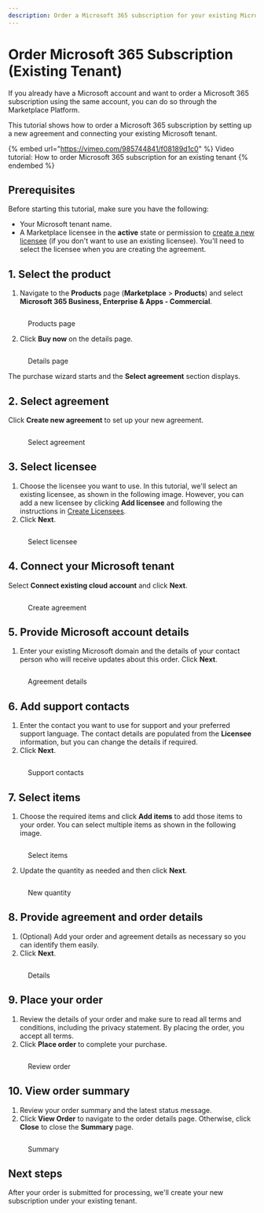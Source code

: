 ```yaml
---
description: Order a Microsoft 365 subscription for your existing Microsoft tenant.
---
```


# Order Microsoft 365 Subscription (Existing Tenant)

If you already have a Microsoft account and want to order a Microsoft 365 subscription using the same account, you can do so through the Marketplace Platform.

This tutorial shows how to order a Microsoft 365 subscription by setting up a new agreement and connecting your existing Microsoft tenant.&#x20;

{% embed url="https://vimeo.com/985744841/f08189d1c0" %}
Video tutorial: How to order Microsoft 365 subscription for an existing tenant
{% endembed %}

## Prerequisites <a href="#howtoorderamicrosoft365subscriptionforanexistingmicrosofttenant-prerequisites" id="howtoorderamicrosoft365subscriptionforanexistingmicrosofttenant-prerequisites"></a>

Before starting this tutorial, make sure you have the following:

* Your Microsoft tenant name.&#x20;
* A Marketplace licensee in the **active** state or permission to [create a new licensee](../../../modules/settings/licensees/create-licensees.md) (if you don't want to use an existing licensee). You'll need to select the licensee when you are creating the agreement.&#x20;

## 1. Select the product

1. Navigate to the **Products** page (**Marketplace** > **Products**) and select **Microsoft 365 Business, Enterprise & Apps - Commercial**.

<figure><img src="../../../.gitbook/assets/image (971).png" alt=""><figcaption><p>Products page</p></figcaption></figure>

2. Click **Buy now** on the details page.

<figure><img src="../../../.gitbook/assets/image (972).png" alt=""><figcaption><p>Details page</p></figcaption></figure>

The purchase wizard starts and the **Select agreement** section displays.

## 2. Select agreement

Click **Create new agreement** to set up your new agreement.

<figure><img src="../../../.gitbook/assets/image (981).png" alt=""><figcaption><p>Select agreement</p></figcaption></figure>

## 3. Select licensee

1. Choose the licensee you want to use. In this tutorial, we'll select an existing licensee, as shown in the following image. However, you can add a new licensee by clicking **Add licensee** and following the instructions in [Create Licensees](../../../modules/settings/licensees/create-licensees.md).
2. Click **Next**.&#x20;

<figure><img src="../../../.gitbook/assets/image (982).png" alt=""><figcaption><p>Select licensee</p></figcaption></figure>

## 4. Connect your Microsoft tenant

Select **Connect existing cloud account** and click **Next**.

<figure><img src="../../../.gitbook/assets/Createagreement1.png" alt=""><figcaption><p>Create agreement</p></figcaption></figure>

## 5. Provide Microsoft account details

1. Enter your existing Microsoft domain and the details of your contact person who will receive updates about this order. Click **Next**.

<figure><img src="../../../.gitbook/assets/image (988).png" alt=""><figcaption><p>Agreement details</p></figcaption></figure>

## 6. Add support contacts

1. Enter the contact you want to use for support and your preferred support language. The contact details are populated from the **Licensee** information, but you can change the details if required.&#x20;
2. Click **Next**.&#x20;

<figure><img src="../../../.gitbook/assets/image (978).png" alt=""><figcaption><p>Support contacts</p></figcaption></figure>

## 7. Select items

1. Choose the required items and click **Add items** to add those items to your order. You can select multiple items as shown in the following image.

<figure><img src="../../../.gitbook/assets/image (977).png" alt=""><figcaption><p>Select items</p></figcaption></figure>

2. Update the quantity as needed and then click **Next**.

<figure><img src="../../../.gitbook/assets/image (976).png" alt=""><figcaption><p>New quantity</p></figcaption></figure>

## 8. Provide agreement and order details

1. (Optional) Add your order and agreement details as necessary so you can identify them easily.&#x20;
2. Click **Next**.

<figure><img src="../../../.gitbook/assets/image (975).png" alt=""><figcaption><p>Details</p></figcaption></figure>

## 9. Place your order

1. Review the details of your order and make sure to read all terms and conditions, including the privacy statement. By placing the order, you accept all terms.
2. Click **Place order** to complete your purchase.

<figure><img src="../../../.gitbook/assets/image (974).png" alt=""><figcaption><p>Review order</p></figcaption></figure>

## 10. View order summary

1. Review your order summary and the latest status message.&#x20;
2. Click **View Order** to navigate to the order details page. Otherwise, click **Close** to close the **Summary** page.

<figure><img src="../../../.gitbook/assets/image (973).png" alt=""><figcaption><p>Summary</p></figcaption></figure>

## Next steps

After your order is submitted for processing, we'll create your new subscription under your existing tenant.
